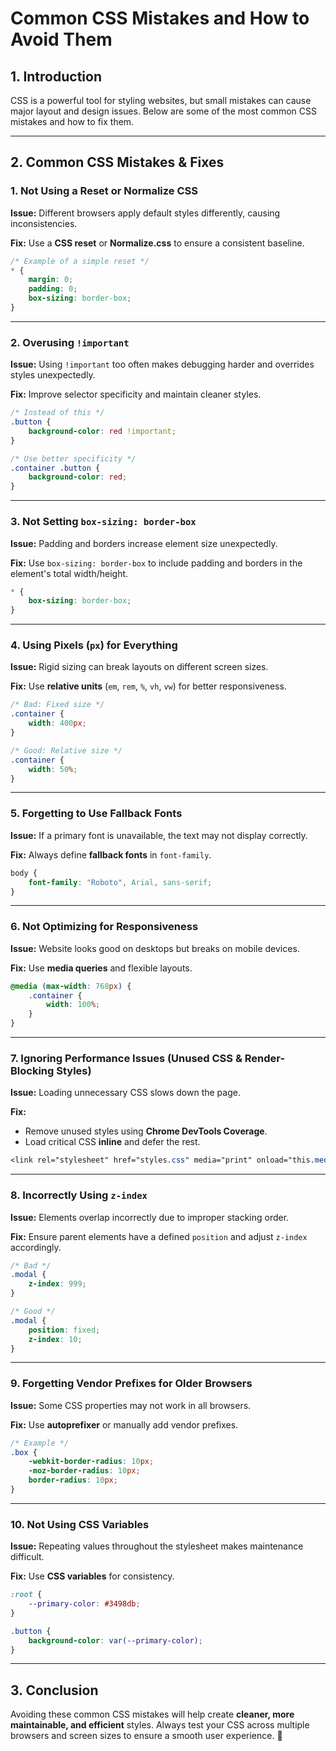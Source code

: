 # **Common CSS Mistakes and How to Avoid Them**  

## **1. Introduction**  

CSS is a powerful tool for styling websites, but small mistakes can cause major layout and design issues. Below are some of the most common CSS mistakes and how to fix them.  

---

## **2. Common CSS Mistakes & Fixes**  

### **1. Not Using a Reset or Normalize CSS**  

**Issue:** Different browsers apply default styles differently, causing inconsistencies.  

**Fix:** Use a **CSS reset** or **Normalize.css** to ensure a consistent baseline.  

```css
/* Example of a simple reset */
* {
    margin: 0;
    padding: 0;
    box-sizing: border-box;
}
```

---

### **2. Overusing `!important`**  

**Issue:** Using `!important` too often makes debugging harder and overrides styles unexpectedly.  

**Fix:** Improve selector specificity and maintain cleaner styles.  

```css
/* Instead of this */
.button {
    background-color: red !important;
}

/* Use better specificity */
.container .button {
    background-color: red;
}
```

---

### **3. Not Setting `box-sizing: border-box`**  

**Issue:** Padding and borders increase element size unexpectedly.  

**Fix:** Use `box-sizing: border-box` to include padding and borders in the element's total width/height.  

```css
* {
    box-sizing: border-box;
}
```

---

### **4. Using Pixels (`px`) for Everything**  

**Issue:** Rigid sizing can break layouts on different screen sizes.  

**Fix:** Use **relative units** (`em`, `rem`, `%`, `vh`, `vw`) for better responsiveness.  

```css
/* Bad: Fixed size */
.container {
    width: 400px;
}

/* Good: Relative size */
.container {
    width: 50%;
}
```

---

### **5. Forgetting to Use Fallback Fonts**  

**Issue:** If a primary font is unavailable, the text may not display correctly.  

**Fix:** Always define **fallback fonts** in `font-family`.  

```css
body {
    font-family: "Roboto", Arial, sans-serif;
}
```

---

### **6. Not Optimizing for Responsiveness**  

**Issue:** Website looks good on desktops but breaks on mobile devices.  

**Fix:** Use **media queries** and flexible layouts.  

```css
@media (max-width: 768px) {
    .container {
        width: 100%;
    }
}
```

---

### **7. Ignoring Performance Issues (Unused CSS & Render-Blocking Styles)**  

**Issue:** Loading unnecessary CSS slows down the page.  

**Fix:**  

- Remove unused styles using **Chrome DevTools Coverage**.  
- Load critical CSS **inline** and defer the rest.  

```css
<link rel="stylesheet" href="styles.css" media="print" onload="this.media='all';">
```

---

### **8. Incorrectly Using `z-index`**  

**Issue:** Elements overlap incorrectly due to improper stacking order.  

**Fix:** Ensure parent elements have a defined `position` and adjust `z-index` accordingly.  

```css
/* Bad */
.modal {
    z-index: 999;
}

/* Good */
.modal {
    position: fixed;
    z-index: 10;
}
```

---

### **9. Forgetting Vendor Prefixes for Older Browsers**  

**Issue:** Some CSS properties may not work in all browsers.  

**Fix:** Use **autoprefixer** or manually add vendor prefixes.  

```css
/* Example */
.box {
    -webkit-border-radius: 10px;
    -moz-border-radius: 10px;
    border-radius: 10px;
}
```

---

### **10. Not Using CSS Variables**  

**Issue:** Repeating values throughout the stylesheet makes maintenance difficult.  

**Fix:** Use **CSS variables** for consistency.  

```css
:root {
    --primary-color: #3498db;
}

.button {
    background-color: var(--primary-color);
}
```

---

## **3. Conclusion**  

Avoiding these common CSS mistakes will help create **cleaner, more maintainable, and efficient** styles. Always test your CSS across multiple browsers and screen sizes to ensure a smooth user experience. 🚀
